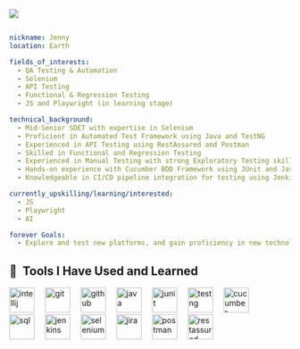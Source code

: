 <img src="https://capsule-render.vercel.app/api?type=venom&color=auto&height=300&section=header&text=Hi%20Everyone&fontSize=90" />

```yaml

nickname: Jenny
location: Earth 

fields_of_interests:
  - QA Testing & Automation
  - Selenium
  - API Testing
  - Functional & Regression Testing
  - JS and Playwright (in learning stage) 

technical_background:
  - Mid-Senior SDET with expertise in Selenium
  - Proficient in Automated Test Framework using Java and TestNG
  - Experienced in API Testing using RestAssured and Postman
  - Skilled in Functional and Regression Testing
  - Experienced in Manual Testing with strong Exploratory Testing skills
  - Hands-on experience with Cucumber BDD Framework using JUnit and Java
  - Knowledgeable in CI/CD pipeline integration for testing using Jenkins

currently_upskilling/learning/interested:
  - JS
  - Playwright
  - AI

forever Goals:
  - Explore and test new platforms, and gain proficiency in new technologies.

```

<h2> 🚀 &nbsp;Tools I Have Used and Learned</h2>
<p align="left">
  <img src="https://cdn.jsdelivr.net/gh/devicons/devicon/icons/intellij/intellij-original.svg" alt="intellij" width="45" height="45" style="margin-right: 15px;"/>
  <img src="https://cdn.jsdelivr.net/gh/devicons/devicon/icons/git/git-original.svg" alt="git" width="45" height="45" style="margin-right: 15px;"/>
  <img src="https://cdn.jsdelivr.net/gh/devicons/devicon/icons/github/github-original.svg" alt="github" width="45" height="45" style="margin-right: 15px;"/>
  <img src="https://cdn.jsdelivr.net/gh/devicons/devicon/icons/java/java-original-wordmark.svg" alt="java" width="45" height="45" style="margin-right: 15px;"/>
  <img src="https://cdn.jsdelivr.net/gh/devicons/devicon/icons/junit/junit-original.svg" alt="junit" width="45" height="45" style="margin-right: 15px;"/>
  <img src="https://img.shields.io/badge/TestNG-%23D1B000.svg?style=for-the-badge&logo=testng&logoColor=white" alt="testng" width="45" height="45" style="margin-right: 15px;"/>
  <img src="https://cdn.jsdelivr.net/gh/devicons/devicon/icons/cucumber/cucumber-plain.svg" alt="cucumber" width="45" height="45" style="margin-right: 15px;"/>
  <img src="https://img.shields.io/badge/SQL-%2300A3E0.svg?style=for-the-badge&logo=database&logoColor=white" alt="sql" width="45" height="45" style="margin-right: 15px;"/>
  <img src="https://cdn.jsdelivr.net/gh/devicons/devicon/icons/jenkins/jenkins-original.svg" alt="jenkins" width="45" height="45" style="margin-right: 15px;"/>
  <img src="https://cdn.jsdelivr.net/gh/devicons/devicon/icons/selenium/selenium-original.svg" alt="selenium" width="45" height="45" style="margin-right: 15px;"/>
  <img src="https://cdn.jsdelivr.net/gh/devicons/devicon/icons/jira/jira-original.svg" alt="jira" width="45" height="45" style="margin-right: 15px;"/>
  <img src="https://img.shields.io/badge/Postman-%23FF6C37.svg?style=for-the-badge&logo=postman&logoColor=white" alt="postman" width="45" height="45" style="margin-right: 15px;"/>
  <img src="https://img.shields.io/badge/RestAssured-%23FFFFFF.svg?style=for-the-badge&logo=restassured&logoColor=black" alt="restassured" width="45" height="45"/>
</p>









